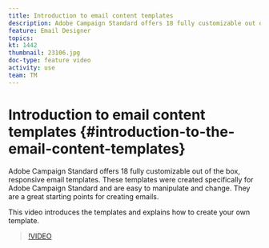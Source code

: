 ```yaml
---
title: Introduction to email content templates
description: Adobe Campaign Standard offers 18 fully customizable out of the box, responsive email templates.  These templates were created specifically for Adobe Campaign Standard and are easy to manipulate and change. They are a great starting points for creating emails.
feature: Email Designer 
topics: 
kt: 1442
thumbnail: 23106.jpg
doc-type: feature video
activity: use
team: TM
---
```


# Introduction to email content templates {#introduction-to-the-email-content-templates}

Adobe Campaign Standard offers 18 fully customizable out of the box, responsive email templates. These templates were created specifically for Adobe Campaign Standard and are easy to manipulate and change. They are a great starting points for creating emails.

This video introduces the templates and explains how to create your own template.

>[!VIDEO](https://video.tv.adobe.com/v/23106?quality=12)
